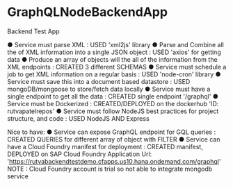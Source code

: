 # GraphQLNodeBackendApp
Backend Test App

● Service must parse XML : USED 'xml2js' library
● Parse and Combine all the of XML information into a single JSON object : USED 'axios' for getting data
● Produce an array of objects will the all of the information from the XML endpoints : CREATED 3 different SCHEMAS
● Service must schedule a job to get XML information on a regular basis : USED 'node-cron' library
● Service must save this into a document based datastore : USED mongoDB/mongoose to store/fetch data locally
● Service must have a single endpoint to get all the data : CREATED single endpoint '/graphql'
● Service must be Dockerized : CREATED/DEPLOYED on the dockerhub 'ID: rutvapatelrepos'
● Service must follow NodeJS best practices for project structure, and code : USED NodeJS AND Express

Nice to have: 
● Service can expose GraphQL endpoint for GQL queries : CREATED QUERIES for different array of object with FILTER
● Service can have a Cloud Foundry manifest for deployment : CREATED manifest, DEPLOYED on SAP Cloud Foundry Application Url: 'https://rutvabackendtestdemo.cfapps.us10.hana.ondemand.com/graphql' 
NOTE : Cloud Foundry account is trial so not able to integrate mongodb service